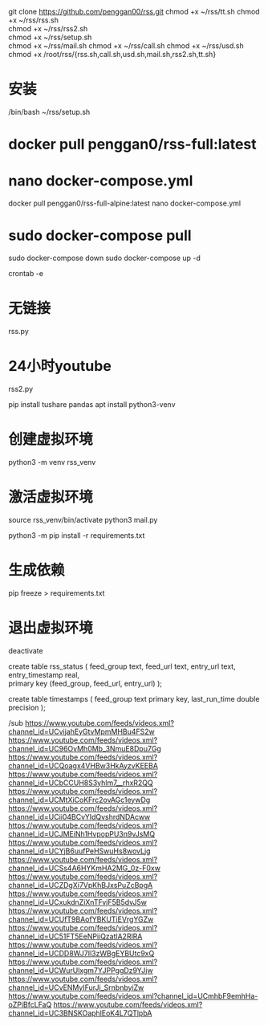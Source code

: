 git clone https://github.com/penggan00/rss.git
chmod +x ~/rss/tt.sh
chmod +x ~/rss/rss.sh  
chmod +x ~/rss/rss2.sh  
chmod +x ~/rss/setup.sh  
chmod +x ~/rss/mail.sh
chmod +x ~/rss/call.sh
chmod +x ~/rss/usd.sh
chmod +x /root/rss/{rss.sh,call.sh,usd.sh,mail.sh,rss2.sh,tt.sh}
# 安装
/bin/bash ~/rss/setup.sh

# docker pull penggan0/rss-full:latest
# nano docker-compose.yml
docker pull penggan0/rss-full-alpine:latest
nano docker-compose.yml

# sudo docker-compose pull
sudo docker-compose down
sudo docker-compose up -d

crontab -e
# 无链接
rss.py
# 24小时youtube
rss2.py

pip install tushare pandas
apt install python3-venv
# 创建虚拟环境
python3 -m venv rss_venv
# 激活虚拟环境
source rss_venv/bin/activate
python3 mail.py

python3 -m pip install -r requirements.txt
# 生成依赖
pip freeze > requirements.txt
# 退出虚拟环境
deactivate


create table rss_status (
  feed_group text,
  feed_url text,
  entry_url text,
  entry_timestamp real,        
  primary key (feed_group, feed_url, entry_url)
);

create table timestamps (
  feed_group text primary key,
  last_run_time double precision 
);

/sub https://www.youtube.com/feeds/videos.xml?channel_id=UCvijahEyGtvMpmMHBu4FS2w https://www.youtube.com/feeds/videos.xml?channel_id=UC96OvMh0Mb_3NmuE8Dpu7Gg https://www.youtube.com/feeds/videos.xml?channel_id=UCQoagx4VHBw3HkAyzvKEEBA https://www.youtube.com/feeds/videos.xml?channel_id=UCbCCUH8S3yhlm7__rhxR2QQ https://www.youtube.com/feeds/videos.xml?channel_id=UCMtXiCoKFrc2ovAGc1eywDg https://www.youtube.com/feeds/videos.xml?channel_id=UCii04BCvYIdQvshrdNDAcww https://www.youtube.com/feeds/videos.xml?channel_id=UCJMEiNh1HvpopPU3n9vJsMQ https://www.youtube.com/feeds/videos.xml?channel_id=UCYjB6uufPeHSwuHs8wovLjg https://www.youtube.com/feeds/videos.xml?channel_id=UCSs4A6HYKmHA2MG_0z-F0xw https://www.youtube.com/feeds/videos.xml?channel_id=UCZDgXi7VpKhBJxsPuZcBpgA https://www.youtube.com/feeds/videos.xml?channel_id=UCxukdnZiXnTFvjF5B5dvJ5w https://www.youtube.com/feeds/videos.xml?channel_id=UCUfT9BAofYBKUTiEVrgYGZw https://www.youtube.com/feeds/videos.xml?channel_id=UC51FT5EeNPiiQzatlA2RlRA https://www.youtube.com/feeds/videos.xml?channel_id=UCDD8WJ7Il3zWBgEYBUtc9xQ https://www.youtube.com/feeds/videos.xml?channel_id=UCWurUlxgm7YJPPggDz9YJjw https://www.youtube.com/feeds/videos.xml?channel_id=UCvENMyIFurJi_SrnbnbyiZw https://www.youtube.com/feeds/videos.xml?channel_id=UCmhbF9emhHa-oZPiBfcLFaQ https://www.youtube.com/feeds/videos.xml?channel_id=UC3BNSKOaphlEoK4L7QTlpbA